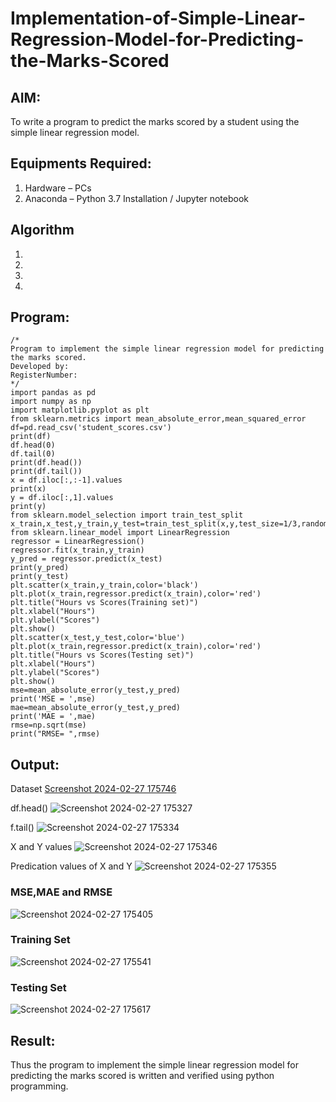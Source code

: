 # Implementation-of-Simple-Linear-Regression-Model-for-Predicting-the-Marks-Scored

## AIM:
To write a program to predict the marks scored by a student using the simple linear regression model.

## Equipments Required:
1. Hardware – PCs
2. Anaconda – Python 3.7 Installation / Jupyter notebook

## Algorithm
1. 
2. 
3. 
4. 

## Program:
```
/*
Program to implement the simple linear regression model for predicting the marks scored.
Developed by: 
RegisterNumber:  
*/
import pandas as pd
import numpy as np
import matplotlib.pyplot as plt
from sklearn.metrics import mean_absolute_error,mean_squared_error
df=pd.read_csv('student_scores.csv')
print(df)
df.head(0)
df.tail(0)
print(df.head())
print(df.tail())
x = df.iloc[:,:-1].values
print(x)
y = df.iloc[:,1].values
print(y)
from sklearn.model_selection import train_test_split
x_train,x_test,y_train,y_test=train_test_split(x,y,test_size=1/3,random_state=0)
from sklearn.linear_model import LinearRegression
regressor = LinearRegression()
regressor.fit(x_train,y_train)
y_pred = regressor.predict(x_test)
print(y_pred)
print(y_test)
plt.scatter(x_train,y_train,color='black')
plt.plot(x_train,regressor.predict(x_train),color='red')
plt.title("Hours vs Scores(Training set)")
plt.xlabel("Hours")
plt.ylabel("Scores")
plt.show()
plt.scatter(x_test,y_test,color='blue')
plt.plot(x_train,regressor.predict(x_train),color='red')
plt.title("Hours vs Scores(Testing set)")
plt.xlabel("Hours")
plt.ylabel("Scores")
plt.show()
mse=mean_absolute_error(y_test,y_pred)
print('MSE = ',mse)
mae=mean_absolute_error(y_test,y_pred)
print('MAE = ',mae)
rmse=np.sqrt(mse)
print("RMSE= ",rmse)
```

## Output:
Dataset
[Screenshot 2024-02-27 175746](https://github.com/MOHAMEDFARIKH1/Implementation-of-Simple-Linear-Regression-Model-for-Predicting-the-Marks-Scored/assets/160568234/31317b6c-77da-46e8-913c-46c14d3c8e5e)

df.head()
![Screenshot 2024-02-27 175327](https://github.com/MOHAMEDFARIKH1/Implementation-of-Simple-Linear-Regression-Model-for-Predicting-the-Marks-Scored/assets/160568234/f9500330-c2cb-4bc9-a574-de0974b8a53f)

f.tail()
![Screenshot 2024-02-27 175334](https://github.com/MOHAMEDFARIKH1/Implementation-of-Simple-Linear-Regression-Model-for-Predicting-the-Marks-Scored/assets/160568234/70fb9e73-ecf3-4793-bb35-e3620603d5d3)

X and Y values
![Screenshot 2024-02-27 175346](https://github.com/MOHAMEDFARIKH1/Implementation-of-Simple-Linear-Regression-Model-for-Predicting-the-Marks-Scored/assets/160568234/10b4cade-4dd8-4f80-b6a3-a5ea612dc38b)

Predication values of X and Y
![Screenshot 2024-02-27 175355](https://github.com/MOHAMEDFARIKH1/Implementation-of-Simple-Linear-Regression-Model-for-Predicting-the-Marks-Scored/assets/160568234/d1db4c18-8c23-488a-a124-1807cd1f0de8)

### MSE,MAE and RMSE
![Screenshot 2024-02-27 175405](https://github.com/MOHAMEDFARIKH1/Implementation-of-Simple-Linear-Regression-Model-for-Predicting-the-Marks-Scored/assets/160568234/2bb8a767-2018-4bd2-b6a0-ee0decbbda84)

### Training Set
![Screenshot 2024-02-27 175541](https://github.com/MOHAMEDFARIKH1/Implementation-of-Simple-Linear-Regression-Model-for-Predicting-the-Marks-Scored/assets/160568234/a8e1d0da-307f-4ada-ae2f-e85cd1cd9143)

### Testing Set
![Screenshot 2024-02-27 175617](https://github.com/MOHAMEDFARIKH1/Implementation-of-Simple-Linear-Regression-Model-for-Predicting-the-Marks-Scored/assets/160568234/5a41b3d9-dc27-44aa-8974-0388a5d35669)



## Result:
Thus the program to implement the simple linear regression model for predicting the marks scored is written and verified using python programming.
